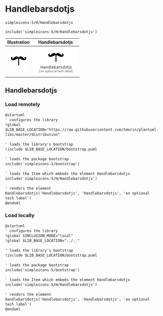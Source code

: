 # Handlebarsdotjs


```text
simpleicons-5/H/Handlebarsdotjs
```

```text
include('simpleicons-5/H/Handlebarsdotjs')
```



| Illustration | Handlebarsdotjs |
| :---: | :---: |
| ![illustration for Illustration](../../simpleicons-5/H/Handlebarsdotjs.png) | ![illustration for Handlebarsdotjs](../../simpleicons-5/H/Handlebarsdotjs.Local.png) |




## Handlebarsdotjs

### Load remotely
```plantuml
@startuml
' configures the library
!global $LIB_BASE_LOCATION="https://raw.githubusercontent.com/tmorin/plantuml-libs/master/distribution"

' loads the library's bootstrap
!include $LIB_BASE_LOCATION/bootstrap.puml

' loads the package bootstrap
include('simpleicons-5/bootstrap')

' loads the Item which embeds the element Handlebarsdotjs
include('simpleicons-5/H/Handlebarsdotjs')

' renders the element
Handlebarsdotjs('Handlebarsdotjs', 'Handlebarsdotjs', 'an optional tech label')
@enduml
```

### Load locally
```plantuml
@startuml
' configures the library
!global $INCLUSION_MODE="local"
!global $LIB_BASE_LOCATION="../.."

' loads the library's bootstrap
!include $LIB_BASE_LOCATION/bootstrap.puml

' loads the package bootstrap
include('simpleicons-5/bootstrap')

' loads the Item which embeds the element Handlebarsdotjs
include('simpleicons-5/H/Handlebarsdotjs')

' renders the element
Handlebarsdotjs('Handlebarsdotjs', 'Handlebarsdotjs', 'an optional tech label')
@enduml
```

